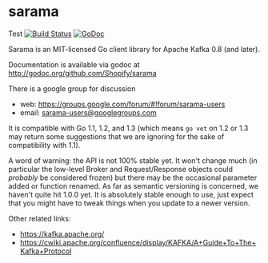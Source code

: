 sarama
======
Test
[![Build Status](https://travis-ci.org/Shopify/sarama.svg?branch=master)](https://travis-ci.org/Shopify/sarama)
[![GoDoc](https://godoc.org/github.com/Shopify/sarama?status.png)](https://godoc.org/github.com/Shopify/sarama)

Sarama is an MIT-licensed Go client library for Apache Kafka 0.8 (and later).

Documentation is available via godoc at http://godoc.org/github.com/Shopify/sarama

There is a google group for discussion
* web: https://groups.google.com/forum/#!forum/sarama-users
* email: sarama-users@googlegroups.com

It is compatible with Go 1.1, 1.2, and 1.3 (which means `go vet` on 1.2 or 1.3 may return
some suggestions that we are ignoring for the sake of compatibility with 1.1).

A word of warning: the API is not 100% stable yet. It won't change much (in particular the low-level
Broker and Request/Response objects could *probably* be considered frozen) but there may be the occasional
parameter added or function renamed. As far as semantic versioning is concerned, we haven't quite hit 1.0.0 yet.
It is absolutely stable enough to use, just expect that you might have to tweak things when you update to a newer version.

Other related links:
* https://kafka.apache.org/
* https://cwiki.apache.org/confluence/display/KAFKA/A+Guide+To+The+Kafka+Protocol
